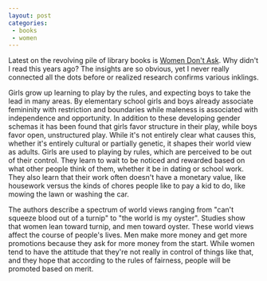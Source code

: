 ```yaml
---
layout: post
categories:
 - books
 - women
---
```


Latest on the revolving pile of library books is [Women Don't Ask][1]. Why didn't I read this years ago?  The insights are so obvious, yet I never really connected all the dots before or realized research confirms various inklings.  

[1]: http://www.amazon.com/Women-Dont-Ask-Negotiation-Strategies/dp/0553383876/ref=sr_1_1?ie=UTF8&amp;s=books&amp;qid=1260123363&amp;sr=8-1

Girls grow up learning to play by the rules, and expecting boys to take the lead in many areas.  By elementary school girls and boys already associate femininity with restriction and boundaries while maleness is associated with independence and opportunity.  In addition to these developing gender schemas it has been found that girls favor structure in their play, while boys favor open, unstructured play.  While it's not entirely clear what causes this, whether it's entirely cultural or partially genetic, it shapes their world view as adults.  Girls are used to playing by rules, which are perceived to be out of their control.  They learn to wait to be noticed and rewarded based on what other people think of them, whether it be in dating or school work.  They also learn that their work often doesn't have a monetary value, like housework versus the kinds of chores people like to pay a kid to do, like mowing the lawn or washing the car.

The authors describe a spectrum of world views ranging from "can't squeeze blood out of a turnip" to "the world is my oyster".  Studies show that women lean toward turnip, and men toward oyster.  These world views affect the course of people's lives.  Men make more money and get more promotions because they ask for more money from the start.  While women tend to have the attitude that they're not really in control of things like that, and they hope that according to the rules of fairness, people will be promoted based on merit.


